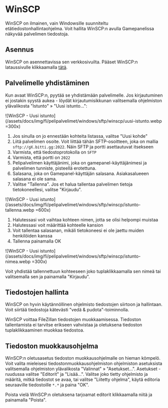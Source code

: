 # WinSCP

WinSCP on ilmainen, vain Windowsille suunniteltu etätiedostonhallintaohjelma. Voit hallita WinSCP:n avulla Gamepanelissa näkyvää palvelimen tiedostoja.

## Asennus

WinSCP on asennettavissa sen verkkosivuilta. Pääset WinSCP:n lataussivulle klikkaamalla [tätä](https://winscp.net/eng/download.php).

## Palvelimelle yhdistäminen

Kun avaat WinSCP:n, pyytää se yhdistämään palvelimelle. Jos kirjautuminen ei jostakin syystä aukea - löydät kirjautumisikkunan valitsemalla ohjelmiston ylävalikosta "Istunto" » "Uusi istunto...":

![WinSCP - Uusi istunto](/assets/docs/img/fi/pelipalvelimet/windows/sftp/winscp/uusi-istunto.webp =300x)

1. Jos sinulla on jo ennestään kohteita listassa, valitse "Uusi kohde"
2. Liitä palvelimen osoite. Voit liittää tähän SFTP-osoitteen, joka on mallia `sftp://gX.bitti.gg:2022`. Näin SFTP ja portti asettautuvat itsekseen
3. Varmista, että tiedostoprotokolla on `SFTP`
4. Varmista, että portti on `2022`
5. Pelipalvelimen käyttäjänimi, joka on gamepanel-käyttäjänimesi ja palvelimen tunniste, pisteellä erotettuna.
6. Salasana, joka on Gamepanel-käyttäjän salasana. Asiakasalueeen salasana ei ole sama.
7. Valitse "Tallenna". Jos et halua tallentaa palvelimen tietoja tietokoneellesi, valitse "Kirjaudu".

![WinSCP - Uusi istunto](/assets/docs/img/fi/pelipalvelimet/windows/sftp/winscp/istunto-tallenna.webp =600x)

1. Halutessasi voit vaihtaa kohteen nimen, jotta se olisi helpompi muistaa
2. Halutessasi voit määrittää kohteelle kansion
3. Voit tallentaa salasanan, mikäli tietokoneesi ei ole jaettu muiden henkilöiden kanssa
4. Tallenna painamalla OK

![WinSCP - Uusi istunto](/assets/docs/img/fi/pelipalvelimet/windows/sftp/winscp/istunto-nimea.webp =300x)

Voit yhdistää tallennettuun kohteeseen joko tuplaklikkaamalla sen nimeä tai valitsemalla sen ja painamalla "Kirjaudu".

## Tiedostojen hallinta

WinSCP on hyvin käytännöllinen ohjelmisto tiedostojen siirtoon ja hallintaan. Voit siirtää tiedostoja kätevästi "vedä & pudota"-toiminnolla.

WinSCP voittaa FileZillan tiedostojen muokkaamisessa. Tiedoston tallentamista ei tarvitse erikseen vahvistaa ja oletuksena tiedoston tuplaklikkaaminen muokkaa tiedostoa.

<VideoPlayer
    src="/assets/docs/img/fi/pelipalvelimet/windows/sftp/winscp/tiedostojen-hallinta.webm"
    type="video/webm"
    autoplay
    loop
    muted
/>

## Tiedoston muokkausohjelma

WinSCP:n oletusasetus tiedoston muokkausohjelmalle on hieman kömpelö. Voit valita mieleisesi tiedostonmuokkausohjelmiston ohjelmiston asetuksista valitsemalla ohjelmiston ylävalikosta "Valinnat" » "Asetukset...". Asetukset -ruudussa valitse "Editorit" ja "Lisää...". Valitse joko tietty ohjelmisto ja määritä, mitkä tiedostot se avaa, tai valitse "Liitetty ohjelma", käytä editoria seuraaville tiedostoille `*.*` ja paina "OK".

Poista vielä WinSCP:n oletuksena tarjoamat editorit klikkaamalla niitä ja painamalla "Poista".
